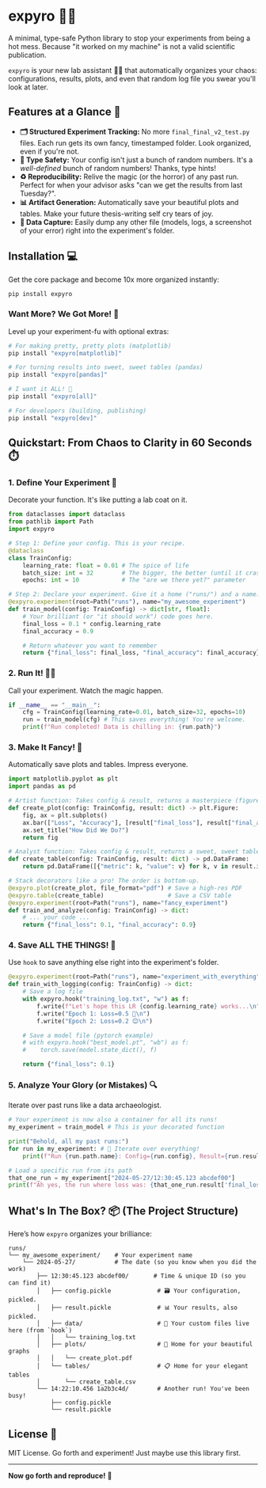 # expyro 🧪✨

A minimal, type-safe Python library to stop your experiments from being a hot mess. Because "it worked on my machine" is not a valid scientific publication.

`expyro` is your new lab assistant 🧑‍🔬 that automatically organizes your chaos: configurations, results, plots, and even that random log file you swear you'll look at later.

## Features at a Glance 👀

*   **🗂️ Structured Experiment Tracking:** No more `final_final_v2_test.py` files. Each run gets its own fancy, timestamped folder. Look organized, even if you're not.
*   **🎯 Type Safety:** Your config isn't just a bunch of random numbers. It's a *well-defined* bunch of random numbers! Thanks, type hints!
*   **♻️ Reproducibility:** Relive the magic (or the horror) of any past run. Perfect for when your advisor asks "can we get the results from last Tuesday?".
*   **📊 Artifact Generation:** Automatically save your beautiful plots and tables. Make your future thesis-writing self cry tears of joy.
*   **💾 Data Capture:** Easily dump any other file (models, logs, a screenshot of your error) right into the experiment's folder.

## Installation 💻

Get the core package and become 10x more organized instantly:

```bash
pip install expyro
```

### Want More? We Got More! 🍟

Level up your experiment-fu with optional extras:

```bash
# For making pretty, pretty plots (matplotlib)
pip install "expyro[matplotlib]"

# For turning results into sweet, sweet tables (pandas)
pip install "expyro[pandas]"

# I want it ALL! 🤑
pip install "expyro[all]"

# For developers (building, publishing)
pip install "expyro[dev]"
```

## Quickstart: From Chaos to Clarity in 60 Seconds ⏱️

### 1. Define Your Experiment 🧪

Decorate your function. It's like putting a lab coat on it.

```python
from dataclasses import dataclass
from pathlib import Path
import expyro

# Step 1: Define your config. This is your recipe.
@dataclass
class TrainConfig:
    learning_rate: float = 0.01 # The spice of life
    batch_size: int = 32        # The bigger, the better (until it crashes)
    epochs: int = 10            # The "are we there yet?" parameter

# Step 2: Declare your experiment. Give it a home ("runs/") and a name.
@expyro.experiment(root=Path("runs"), name="my_awesome_experiment")
def train_model(config: TrainConfig) -> dict[str, float]:
    # Your brilliant (or "it should work") code goes here.
    final_loss = 0.1 * config.learning_rate
    final_accuracy = 0.9

    # Return whatever you want to remember
    return {"final_loss": final_loss, "final_accuracy": final_accuracy}
```

### 2. Run It! 🏃‍♂️

Call your experiment. Watch the magic happen.

```python
if __name__ == "__main__":
    cfg = TrainConfig(learning_rate=0.01, batch_size=32, epochs=10)
    run = train_model(cfg) # This saves everything! You're welcome.
    print(f"Run completed! Data is chilling in: {run.path}")
```

### 3. Make It Fancy! 🎨

Automatically save plots and tables. Impress everyone.

```python
import matplotlib.pyplot as plt
import pandas as pd

# Artist function: Takes config & result, returns a masterpiece (figure)
def create_plot(config: TrainConfig, result: dict) -> plt.Figure:
    fig, ax = plt.subplots()
    ax.bar(["Loss", "Accuracy"], [result["final_loss"], result["final_accuracy"]])
    ax.set_title("How Did We Do?")
    return fig

# Analyst function: Takes config & result, returns a sweet, sweet table
def create_table(config: TrainConfig, result: dict) -> pd.DataFrame:
    return pd.DataFrame([{"metric": k, "value": v} for k, v in result.items()])

# Stack decorators like a pro! The order is bottom-up.
@expyro.plot(create_plot, file_format="pdf") # Save a high-res PDF
@expyro.table(create_table)                  # Save a CSV table
@expyro.experiment(root=Path("runs"), name="fancy_experiment")
def train_and_analyze(config: TrainConfig) -> dict:
    # ... your code ...
    return {"final_loss": 0.1, "final_accuracy": 0.9}
```

### 4. Save ALL THE THINGS! 💾

Use `hook` to save anything else right into the experiment's folder.

```python
@expyro.experiment(root=Path("runs"), name="experiment_with_everything")
def train_with_logging(config: TrainConfig) -> dict:
    # Save a log file
    with expyro.hook("training_log.txt", "w") as f:
        f.write(f"Let's hope this LR {config.learning_rate} works...\n")
        f.write("Epoch 1: Loss=0.5 😬\n")
        f.write("Epoch 2: Loss=0.2 😊\n")

    # Save a model file (pytorch example)
    # with expyro.hook("best_model.pt", "wb") as f:
    #    torch.save(model.state_dict(), f)

    return {"final_loss": 0.1}
```

### 5. Analyze Your Glory (or Mistakes) 🔍

Iterate over past runs like a data archaeologist.

```python
# Your experiment is now also a container for all its runs!
my_experiment = train_model # This is your decorated function

print("Behold, all my past runs:")
for run in my_experiment: # 🚀 Iterate over everything!
    print(f"Run {run.path.name}: Config={run.config}, Result={run.result}")

# Load a specific run from its path
that_one_run = my_experiment["2024-05-27/12:30:45.123 abcdef00"]
print(f"Ah yes, the run where loss was: {that_one_run.result['final_loss']}")
```

## What's In The Box? 📦 (The Project Structure)

Here’s how `expyro` organizes your brilliance:

```
runs/
└── my_awesome_experiment/    # Your experiment name
    └── 2024-05-27/           # The date (so you know when you did the work)
        ├── 12:30:45.123 abcdef00/       # Time & unique ID (so you can find it)
        │   ├── config.pickle             # 🗃️ Your configuration, pickled.
        │   ├── result.pickle             # 📊 Your results, also pickled.
        │   ├── data/                     # 💾 Your custom files live here (from `hook`)
        │   │   └── training_log.txt
        │   ├── plots/                    # 🎨 Home for your beautiful graphs
        │   │   └── create_plot.pdf
        │   └── tables/                   # 📋 Home for your elegant tables
        │       └── create_table.csv
        └── 14:22:10.456 1a2b3c4d/        # Another run! You've been busy!
            ├── config.pickle
            └── result.pickle
```

## License 📄

MIT License. Go forth and experiment! Just maybe use this library first.

---

**Now go forth and reproduce!** 🚀

